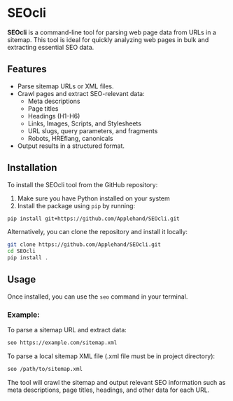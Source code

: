# SEOcli

**SEOcli** is a command-line tool for parsing web page data from URLs in a sitemap. This tool is ideal for quickly analyzing web pages in bulk and extracting essential SEO data.

## Features

- Parse sitemap URLs or XML files.
- Crawl pages and extract SEO-relevant data:
  - Meta descriptions
  - Page titles
  - Headings (H1-H6)
  - Links, Images, Scripts, and Stylesheets
  - URL slugs, query parameters, and fragments
  - Robots, HREflang, canonicals
- Output results in a structured format.

## Installation

To install the SEOcli tool from the GitHub repository:

1. Make sure you have Python installed on your system
2. Install the package using `pip` by running:

```bash
pip install git+https://github.com/Applehand/SEOcli.git
```

Alternatively, you can clone the repository and install it locally:

```bash
git clone https://github.com/Applehand/SEOcli.git
cd SEOcli
pip install .
```

## Usage

Once installed, you can use the `seo` command in your terminal.

### Example:

To parse a sitemap URL and extract data:

```bash
seo https://example.com/sitemap.xml
```

To parse a local sitemap XML file (.xml file must be in project directory):

```bash
seo /path/to/sitemap.xml
```

The tool will crawl the sitemap and output relevant SEO information such as meta descriptions, page titles, headings, and other data for each URL.

